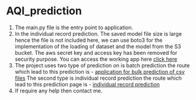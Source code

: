 # AQI_prediction
1. The main.py file is the entry point to application.
2. In the individual record prediction. The saved model file size is large hence the file is not included here, we can use boto3 for the 
   implementation of the loading of dataset and the model from the S3 bucket. The aws secret key and access key has been removed for security purpose.
   You can access the working app here [click here](https://aqi-pred-app.herokuapp.com/)
3. The project uses two type of prediction on is batch prediction the route which lead to this prediction is - 
   [application for bulk prediction of csv files](https://aqi-pred-app.herokuapp.com/)
   The second type is individual record prediction the route which lead to this prediction page is - 
   [individual record prediction](https://aqi-pred-app.herokuapp.com/home2)
4. If require any help then contact me.
